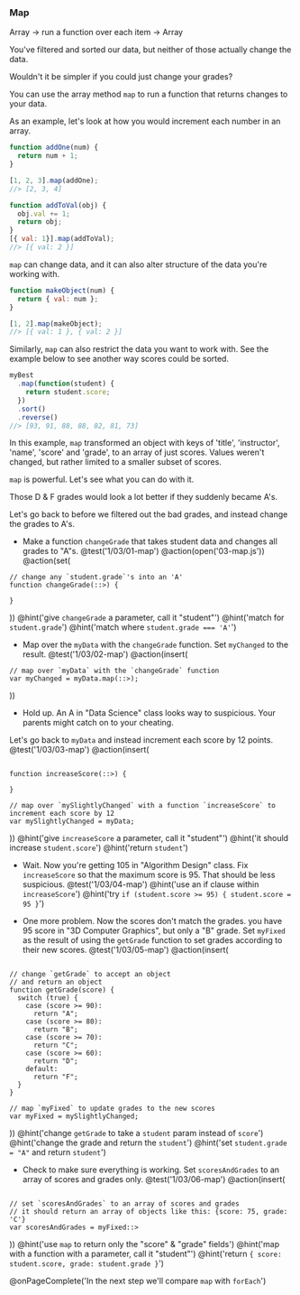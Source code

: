 ### Map
Array -> run a function over each item -> Array

You've filtered and sorted our data, but neither of those actually change the data.

Wouldn't it be simpler if you could just change your grades?

You can use the array method `map` to run a function that returns changes to your data.

As an example, let's look at how you would increment each number in an array.

```js
function addOne(num) {
  return num + 1;
}

[1, 2, 3].map(addOne);
//> [2, 3, 4]

function addToVal(obj) {
  obj.val += 1;
  return obj;
}
[{ val: 1}].map(addToVal);
//> [{ val: 2 }]
```

`map` can change data, and it can also alter structure of the data you're working with.

```js
function makeObject(num) {
  return { val: num };
}

[1, 2].map(makeObject);
//> [{ val: 1 }, { val: 2 }]
```

Similarly, `map` can also restrict the data you want to work with.  See the example below to see another way scores could be sorted.

```js
myBest
  .map(function(student) {
    return student.score;
  })
  .sort()
  .reverse()
//> [93, 91, 88, 88, 82, 81, 73]
```

In this example, `map` transformed an object with keys of 'title', 'instructor', 'name', 'score' and 'grade', to an array of just scores. Values weren't changed, but rather limited to a smaller subset of scores.

`map` is powerful. Let's see what you can do with it.

Those D & F grades would look a lot better if they suddenly became A's.

Let's go back to before we filtered out the bad grades, and instead change the grades to A's.

+ Make a function `changeGrade` that takes student data and changes all grades to "A"s.
@test('1/03/01-map')
@action(open('03-map.js'))
@action(set(
```
// change any `student.grade`'s into an 'A'
function changeGrade(::>) {

}
```
))
@hint('give `changeGrade` a parameter, call it "student"')
@hint('match for `student.grade`')
@hint('match where `student.grade === 'A'`')


+ Map over the `myData` with the `changeGrade` function. Set `myChanged` to the result.
@test('1/03/02-map')
@action(insert(
```
// map over `myData` with the `changeGrade` function
var myChanged = myData.map(::>);
```
))


+ Hold up. An A in "Data Science" class looks way to suspicious. Your parents might catch on to your cheating.

Let's go back to `myData` and instead increment each score by 12 points.
@test('1/03/03-map')
@action(insert(
```

function increaseScore(::>) {

}

// map over `mySlightlyChanged` with a function `increaseScore` to increment each score by 12
var mySlightlyChanged = myData;
```
))
@hint('give `increaseScore` a parameter, call it "student"')
@hint('it should increase `student.score`')
@hint('return `student`')

+ Wait. Now you're getting 105 in "Algorithm Design" class. Fix `increaseScore` so that the maximum score is 95. That should be less suspicious.
@test('1/03/04-map')
@hint('use an if clause within `increaseScore`')
@hint('try `if (student.score >= 95) { student.score = 95 }`')

+ One more problem. Now the scores don't match the grades. you have 95 score in "3D Computer Graphics", but only a "B" grade. Set `myFixed` as the result of using the `getGrade` function to set grades according to their new scores.
@test('1/03/05-map')
@action(insert(
```

// change `getGrade` to accept an object
// and return an object
function getGrade(score) {
  switch (true) {
    case (score >= 90):
      return "A";
    case (score >= 80):
      return "B";
    case (score >= 70):
      return "C";
    case (score >= 60):
      return "D";
    default:
      return "F";
  }
}

// map `myFixed` to update grades to the new scores
var myFixed = mySlightlyChanged;
```
))
@hint('change `getGrade` to take a `student` param instead of `score`')
@hint('change the grade and return the `student`')
@hint('set `student.grade = "A"` and return `student`')

+ Check to make sure everything is working. Set `scoresAndGrades` to an array of scores and grades only.
@test('1/03/06-map')
@action(insert(
```

// set `scoresAndGrades` to an array of scores and grades
// it should return an array of objects like this: {score: 75, grade: 'C'}
var scoresAndGrades = myFixed::>
```
))
@hint('use `map` to return only the "score" & "grade" fields')
@hint('map with a function with a parameter, call it "student"')
@hint('return `{ score: student.score, grade: student.grade }`')

@onPageComplete('In the next step we'll compare `map` with `forEach`')
